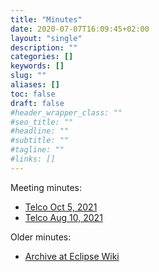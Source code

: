 ```yaml
---
title: "Minutes"
date: 2020-07-07T16:09:45+02:00
layout: "single"
description: ""
categories: []
keywords: []
slug: ""
aliases: []
toc: false
draft: false
#header_wrapper_class: ""
#seo_title: ""
#headline: ""
#subtitle: ""
#tagline: ""
#links: []
---
```


Meeting minutes:

- [Telco Oct 5, 2021](/working-group/minutes/20211005)
- [Telco Aug 10, 2021](/working-group/minutes/20210810)


Older minutes:

- [Archive at Eclipse Wiki](https://wiki.eclipse.org/OpenMobilityMeetingMinutes)
  
